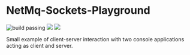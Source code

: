 # NetMq-Sockets-Playground 
![build passing](https://img.shields.io/teamcity/codebetter/bt428.svg)
[<img src="https://img.shields.io/badge/language-C%23-blue.svg">](https://en.wikipedia.org/wiki/C_Sharp_(programming_language))
[<img src="https://img.shields.io/badge/Libraries-NetMq-blue.svg">](https://netmq.readthedocs.io/en/latest/)

Small example of client-server interaction with two console applications acting as client and server.
